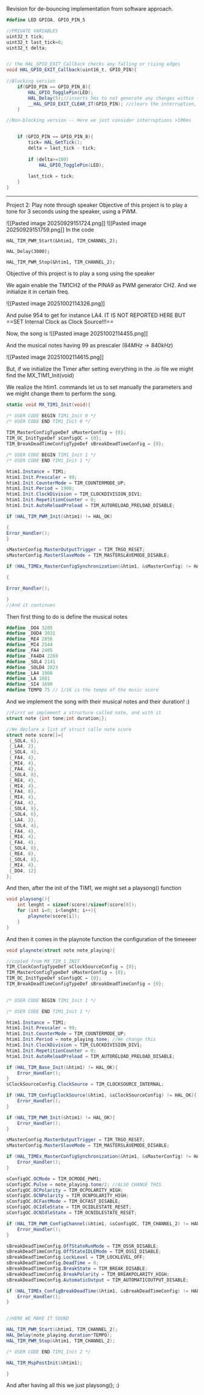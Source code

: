 

Revision for de-bouncing implementation from software approach.
```C#
#define LED GPIOA, GPIO_PIN_5

//PRIVATE VARIABLES
uint32_t tick;
uint32_t last_tick=0;
uint32_t delta;


// the HAL_GPIO_EXIT_Callback checks any falling or rising edges
void HAL_GPIO_EXIT_Callback(uint16_t, GPIO_PIN){
	
//Blocking version
	if(GPIO_PIN == GPIO_PIN_8){
		HAL_GPIO_TogglePin(LED);
		HAL_Delay(5);//inserts 5ms to not generate any changes within this time
		__HAL_GPIO_EXIT_CLEAR_IT(GPIO_PIN); //clears the interruption, it is over. 
	}

//Non-blocking version -- Here we just consider interruptions >100ms


	if (GPIO_PIN == GPIO_PIN_8){
		tick= HAL_GetTick();
		delta = last_tick - tick;
		
		if (delta>=100)
			HAL_GPIO_TogglePin(LED);
		
		last_tick = tick;
	}
}

```
---

Project 2: Play note through speaker Objective of this project is to play a tone for 3 seconds using the speaker, using a PWM.

![[Pasted image 20250929151724.png]]
![[Pasted image 20250929151759.png]]
In the code
```
HAL_TIM_PWM_Start(&htim1, TIM_CHANNEL_2);

HAL_Delay(3000);

HAL_TIM_PWM_Stop(&htim1, TIM_CHANNEL_2);
```


Objective of this project is 
to play a song using the speaker


We again enable the TM1CH2 of the PINA9 as PWM generator CH2.
And we initialize it in certain freq.

![[Pasted image 20251002114326.png]]

And pulse 954 to get for instance LA4. IT IS NOT REPORTED HERE BUT ==SET Internal Clock as Clock Source!!!==

Now, the song is
![[Pasted image 20251002114455.png]]

And the musical notes having 99 as prescaler ($84MHz \rightarrow 840kHz$)

![[Pasted image 20251002114615.png]]

But, if we initialize the Timer after setting everything in the .io file we might find the MX_TIM1_Init(void)

We realize the htim1. commands let us to set manually the parameters and we might change them to perform the song.

```C# 
static void MX_TIM1_Init(void){

/* USER CODE BEGIN TIM1_Init 0 */
/* USER CODE END TIM1_Init 0 */
  
TIM_MasterConfigTypeDef sMasterConfig = {0};
TIM_OC_InitTypeDef sConfigOC = {0};
TIM_BreakDeadTimeConfigTypeDef sBreakDeadTimeConfig = {0};

/* USER CODE BEGIN TIM1_Init 1 */
/* USER CODE END TIM1_Init 1 */

htim1.Instance = TIM1;
htim1.Init.Prescaler = 99;
htim1.Init.CounterMode = TIM_COUNTERMODE_UP;
htim1.Init.Period = 1908;
htim1.Init.ClockDivision = TIM_CLOCKDIVISION_DIV1;
htim1.Init.RepetitionCounter = 0;
htim1.Init.AutoReloadPreload = TIM_AUTORELOAD_PRELOAD_DISABLE;

if (HAL_TIM_PWM_Init(&htim1) != HAL_OK)

{
Error_Handler();
}

sMasterConfig.MasterOutputTrigger = TIM_TRGO_RESET;
sMasterConfig.MasterSlaveMode = TIM_MASTERSLAVEMODE_DISABLE;

if (HAL_TIMEx_MasterConfigSynchronization(&htim1, &sMasterConfig) != HAL_OK)

{

Error_Handler();

}
//And it continues 
```

Then first thing to do is define the musical notes

``` C#
#define _DO4 3205
#define _DOD4 3031
#define _RE4 2856
#define _MI4 2544
#define _FA4 2405
#define _FA4D4 2269
#define _SOL4 2141
#define _SOLD4 2023
#define _LA4 1908
#define _LA 1801
#define _SI4 1699
#define TEMPO 75 // 1/16 is the tempo of the music score
```

And we implement the song with their musical notes and their duration! :)


```C#
//First we implement a structure called note, and with it
struct note {int tone;int duration;};

//We declare a list of struct calle note score
struct note score[]={
 {_SOL4, 6},
 {_LA4, 2},
 {_SOL4, 4},
 {_FA4, 4},
 {_MI4, 4},
 {_FA4, 4},
 {_SOL4, 8},
 {_RE4, 4},
 {_MI4, 4},
 {_FA4, 8},
 {_MI4, 4},
 {_FA4, 4},
 {_SOL4, 8},
 {_SOL4, 6},
 {_LA4, 2},
 {_SOL4, 4},
 {_FA4, 4},
 {_MI4, 4},
 {_FA4, 4},
 {_SOL4, 8},
 {_RE4, 8},
 {_SOL4, 8},
 {_MI4, 4},
 {_DO4, 12}
};
```

And then, after the init of the TIM1, we might set a playsong() function

```C#
void playsong(){
	int lenght = sizeof(score)/sizeof(score[0]);
	for (int i=0; i<lenght; i++){
		playnote(score[i]);
	}
}
```

And then it comes in the playnote function the configuration of the timeeeer
```C# 
void playnote(struct note note_playing){

//copied from MX_TIM_1_INIT
TIM_ClockConfigTypeDef sClockSourceConfig = {0};
TIM_MasterConfigTypeDef sMasterConfig = {0};
TIM_OC_InitTypeDef sConfigOC = {0};
TIM_BreakDeadTimeConfigTypeDef sBreakDeadTimeConfig = {0};

  
/* USER CODE BEGIN TIM1_Init 1 */

/* USER CODE END TIM1_Init 1 */

htim1.Instance = TIM1;
htim1.Init.Prescaler = 99;
htim1.Init.CounterMode = TIM_COUNTERMODE_UP;
htim1.Init.Period = note_playing.tone; //We change this
htim1.Init.ClockDivision = TIM_CLOCKDIVISION_DIV1;
htim1.Init.RepetitionCounter = 0;
htim1.Init.AutoReloadPreload = TIM_AUTORELOAD_PRELOAD_DISABLE;

if (HAL_TIM_Base_Init(&htim1) != HAL_OK){
	Error_Handler();
}
sClockSourceConfig.ClockSource = TIM_CLOCKSOURCE_INTERNAL;

if (HAL_TIM_ConfigClockSource(&htim1, &sClockSourceConfig) != HAL_OK){
	Error_Handler();
}

if (HAL_TIM_PWM_Init(&htim1) != HAL_OK){
	Error_Handler();
}

sMasterConfig.MasterOutputTrigger = TIM_TRGO_RESET;
sMasterConfig.MasterSlaveMode = TIM_MASTERSLAVEMODE_DISABLE;

if (HAL_TIMEx_MasterConfigSynchronization(&htim1, &sMasterConfig) != HAL_OK){
	Error_Handler();
}

sConfigOC.OCMode = TIM_OCMODE_PWM1;
sConfigOC.Pulse = note_playing.tone/2; //ALSO CHANGE THIS
sConfigOC.OCPolarity = TIM_OCPOLARITY_HIGH;
sConfigOC.OCNPolarity = TIM_OCNPOLARITY_HIGH;
sConfigOC.OCFastMode = TIM_OCFAST_DISABLE;
sConfigOC.OCIdleState = TIM_OCIDLESTATE_RESET;
sConfigOC.OCNIdleState = TIM_OCNIDLESTATE_RESET;

if (HAL_TIM_PWM_ConfigChannel(&htim1, &sConfigOC, TIM_CHANNEL_2) != HAL_OK){
	Error_Handler();
}

sBreakDeadTimeConfig.OffStateRunMode = TIM_OSSR_DISABLE;
sBreakDeadTimeConfig.OffStateIDLEMode = TIM_OSSI_DISABLE;
sBreakDeadTimeConfig.LockLevel = TIM_LOCKLEVEL_OFF;
sBreakDeadTimeConfig.DeadTime = 0;
sBreakDeadTimeConfig.BreakState = TIM_BREAK_DISABLE;
sBreakDeadTimeConfig.BreakPolarity = TIM_BREAKPOLARITY_HIGH;
sBreakDeadTimeConfig.AutomaticOutput = TIM_AUTOMATICOUTPUT_DISABLE;

if (HAL_TIMEx_ConfigBreakDeadTime(&htim1, &sBreakDeadTimeConfig) != HAL_OK){
	Error_Handler();
}


//HERE WE MAKE IT SOUND

HAL_TIM_PWM_Start(&htim1, TIM_CHANNEL_2);
HAL_Delay(note_playing.duration*TEMPO);
HAL_TIM_PWM_Stop(&htim1, TIM_CHANNEL_2);

/* USER CODE END TIM1_Init 2 */

HAL_TIM_MspPostInit(&htim1);

}
```
And after having all this we just playsong();  :)